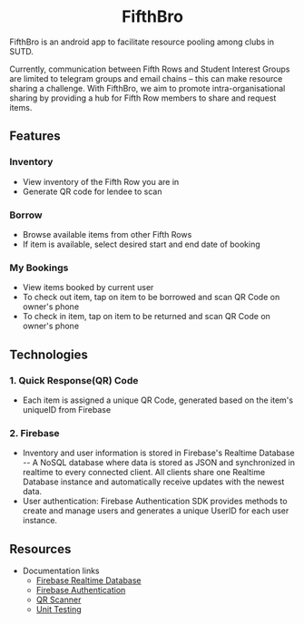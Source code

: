 <h1 align="center"> FifthBro </h1>

FifthBro is an android app to facilitate resource pooling among clubs in SUTD. 

Currently, communication between Fifth Rows and Student Interest Groups are limited to telegram groups and email chains – this can make resource sharing a challenge.
With FifthBro, we aim to promote intra-organisational sharing by providing a hub for Fifth Row members to share and request items.


## Features

### Inventory
- View inventory of the Fifth Row you are in
- Generate QR code for lendee to scan

### Borrow
- Browse available items from other Fifth Rows
- If item is available, select desired start and end date of booking

### My Bookings
- View items booked by current user
- To check out item, tap on item to be borrowed and scan QR Code on owner's phone
- To check in item, tap on item to be returned and scan QR Code on owner's phone

## Technologies

### 1. Quick Response(QR) Code
- Each item is assigned a unique QR Code, generated based on the item's uniqueID from Firebase

### 2. Firebase
- Inventory and user information is stored in Firebase's Realtime Database -- A NoSQL database where data is stored as JSON and synchronized in realtime to every connected client. All clients share one Realtime Database instance and automatically receive updates with the newest data.
- User authentication: Firebase Authentication SDK provides methods to create and manage users and generates a unique UserID for each user instance.

## Resources

- Documentation links
  - [Firebase Realtime Database](https://firebase.google.com/docs/database)
  - [Firebase Authentication](https://firebase.google.com/docs/auth)
  - [QR Scanner](https://github.com/zxing/zxing)
  - [Unit Testing](https://developer.android.com/training/testing/local-tests)


